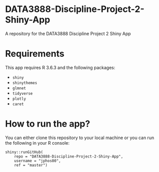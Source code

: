 # DATA3888-Discipline-Project-2-Shiny-App
A repository for the DATA3888 Discipline Project 2 Shiny App


# Requirements
This app requires R 3.6.3 and the following packages:

- `shiny`
- `shinythemes`
- `glmnet`
- `tidyverse`
- `plotly`
- `caret`

# How to run the app?

You can either clone this repository to your local machine or you can run the following in your R console:

```
shiny::runGitHub(
    repo = "DATA3888-Discipline-Project-2-Shiny-App", 
    username = "jphos00", 
    ref = "master")
```
